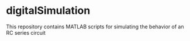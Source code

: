 # digitalSimulation
This repository contains MATLAB scripts for simulating the behavior of an RC series circuit
